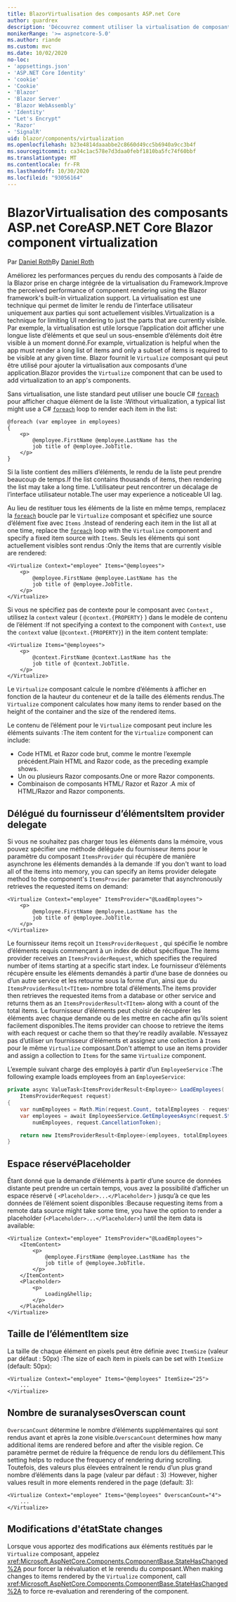 ```yaml
---
title: BlazorVirtualisation des composants ASP.net Core
author: guardrex
description: 'Découvrez comment utiliser la virtualisation de composants dans des Blazor applications ASP.net core.'
monikerRange: '>= aspnetcore-5.0'
ms.author: riande
ms.custom: mvc
ms.date: 10/02/2020
no-loc:
- 'appsettings.json'
- 'ASP.NET Core Identity'
- 'cookie'
- 'Cookie'
- 'Blazor'
- 'Blazor Server'
- 'Blazor WebAssembly'
- 'Identity'
- "Let's Encrypt"
- 'Razor'
- 'SignalR'
uid: blazor/components/virtualization
ms.openlocfilehash: b23e4814daaabbe2c8660d49cc5b6940a9cc3b4f
ms.sourcegitcommit: ca34c1ac578e7d3daa0febf1810ba5fc74f60bbf
ms.translationtype: MT
ms.contentlocale: fr-FR
ms.lasthandoff: 10/30/2020
ms.locfileid: "93056164"
---
```

# <a name="aspnet-core-no-locblazor-component-virtualization"></a><span data-ttu-id="a18b0-103">BlazorVirtualisation des composants ASP.net Core</span><span class="sxs-lookup"><span data-stu-id="a18b0-103">ASP.NET Core Blazor component virtualization</span></span>

<span data-ttu-id="a18b0-104">Par [Daniel Roth](https://github.com/danroth27)</span><span class="sxs-lookup"><span data-stu-id="a18b0-104">By [Daniel Roth](https://github.com/danroth27)</span></span>

<span data-ttu-id="a18b0-105">Améliorez les performances perçues du rendu des composants à l’aide de la Blazor prise en charge intégrée de la virtualisation du Framework.</span><span class="sxs-lookup"><span data-stu-id="a18b0-105">Improve the perceived performance of component rendering using the Blazor framework's built-in virtualization support.</span></span> <span data-ttu-id="a18b0-106">La virtualisation est une technique qui permet de limiter le rendu de l’interface utilisateur uniquement aux parties qui sont actuellement visibles.</span><span class="sxs-lookup"><span data-stu-id="a18b0-106">Virtualization is a technique for limiting UI rendering to just the parts that are currently visible.</span></span> <span data-ttu-id="a18b0-107">Par exemple, la virtualisation est utile lorsque l’application doit afficher une longue liste d’éléments et que seul un sous-ensemble d’éléments doit être visible à un moment donné.</span><span class="sxs-lookup"><span data-stu-id="a18b0-107">For example, virtualization is helpful when the app must render a long list of items and only a subset of items is required to be visible at any given time.</span></span> <span data-ttu-id="a18b0-108">Blazor fournit le `Virtualize` composant qui peut être utilisé pour ajouter la virtualisation aux composants d’une application.</span><span class="sxs-lookup"><span data-stu-id="a18b0-108">Blazor provides the `Virtualize` component that can be used to add virtualization to an app's components.</span></span>

<span data-ttu-id="a18b0-109">Sans virtualisation, une liste standard peut utiliser une boucle C# [`foreach`](/dotnet/csharp/language-reference/keywords/foreach-in) pour afficher chaque élément de la liste :</span><span class="sxs-lookup"><span data-stu-id="a18b0-109">Without virtualization, a typical list might use a C# [`foreach`](/dotnet/csharp/language-reference/keywords/foreach-in) loop to render each item in the list:</span></span>

```razor
@foreach (var employee in employees)
{
    <p>
        @employee.FirstName @employee.LastName has the 
        job title of @employee.JobTitle.
    </p>
}
```

<span data-ttu-id="a18b0-110">Si la liste contient des milliers d’éléments, le rendu de la liste peut prendre beaucoup de temps.</span><span class="sxs-lookup"><span data-stu-id="a18b0-110">If the list contains thousands of items, then rendering the list may take a long time.</span></span> <span data-ttu-id="a18b0-111">L’utilisateur peut rencontrer un décalage de l’interface utilisateur notable.</span><span class="sxs-lookup"><span data-stu-id="a18b0-111">The user may experience a noticeable UI lag.</span></span>

<span data-ttu-id="a18b0-112">Au lieu de restituer tous les éléments de la liste en même temps, remplacez la [`foreach`](/dotnet/csharp/language-reference/keywords/foreach-in) boucle par le `Virtualize` composant et spécifiez une source d’élément fixe avec `Items` .</span><span class="sxs-lookup"><span data-stu-id="a18b0-112">Instead of rendering each item in the list all at one time, replace the [`foreach`](/dotnet/csharp/language-reference/keywords/foreach-in) loop with the `Virtualize` component and specify a fixed item source with `Items`.</span></span> <span data-ttu-id="a18b0-113">Seuls les éléments qui sont actuellement visibles sont rendus :</span><span class="sxs-lookup"><span data-stu-id="a18b0-113">Only the items that are currently visible are rendered:</span></span>

```razor
<Virtualize Context="employee" Items="@employees">
    <p>
        @employee.FirstName @employee.LastName has the 
        job title of @employee.JobTitle.
    </p>
</Virtualize>
```

<span data-ttu-id="a18b0-114">Si vous ne spécifiez pas de contexte pour le composant avec `Context` , utilisez la `context` valeur ( `@context.{PROPERTY}` ) dans le modèle de contenu de l’élément :</span><span class="sxs-lookup"><span data-stu-id="a18b0-114">If not specifying a context to the component with `Context`, use the `context` value (`@context.{PROPERTY}`) in the item content template:</span></span>

```razor
<Virtualize Items="@employees">
    <p>
        @context.FirstName @context.LastName has the 
        job title of @context.JobTitle.
    </p>
</Virtualize>
```

<span data-ttu-id="a18b0-115">Le `Virtualize` composant calcule le nombre d’éléments à afficher en fonction de la hauteur du conteneur et de la taille des éléments rendus.</span><span class="sxs-lookup"><span data-stu-id="a18b0-115">The `Virtualize` component calculates how many items to render based on the height of the container and the size of the rendered items.</span></span>

<span data-ttu-id="a18b0-116">Le contenu de l’élément pour le `Virtualize` composant peut inclure les éléments suivants :</span><span class="sxs-lookup"><span data-stu-id="a18b0-116">The item content for the `Virtualize` component can include:</span></span>

* <span data-ttu-id="a18b0-117">Code HTML et Razor code brut, comme le montre l’exemple précédent.</span><span class="sxs-lookup"><span data-stu-id="a18b0-117">Plain HTML and Razor code, as the preceding example shows.</span></span>
* <span data-ttu-id="a18b0-118">Un ou plusieurs Razor composants.</span><span class="sxs-lookup"><span data-stu-id="a18b0-118">One or more Razor components.</span></span>
* <span data-ttu-id="a18b0-119">Combinaison de composants HTML/ Razor et Razor .</span><span class="sxs-lookup"><span data-stu-id="a18b0-119">A mix of HTML/Razor and Razor components.</span></span>

## <a name="item-provider-delegate"></a><span data-ttu-id="a18b0-120">Délégué du fournisseur d’éléments</span><span class="sxs-lookup"><span data-stu-id="a18b0-120">Item provider delegate</span></span>

<span data-ttu-id="a18b0-121">Si vous ne souhaitez pas charger tous les éléments dans la mémoire, vous pouvez spécifier une méthode déléguée du fournisseur items pour le paramètre du composant `ItemsProvider` qui récupère de manière asynchrone les éléments demandés à la demande :</span><span class="sxs-lookup"><span data-stu-id="a18b0-121">If you don't want to load all of the items into memory, you can specify an items provider delegate method to the component's `ItemsProvider` parameter that asynchronously retrieves the requested items on demand:</span></span>

```razor
<Virtualize Context="employee" ItemsProvider="@LoadEmployees">
    <p>
        @employee.FirstName @employee.LastName has the 
        job title of @employee.JobTitle.
    </p>
</Virtualize>
```

<span data-ttu-id="a18b0-122">Le fournisseur items reçoit un `ItemsProviderRequest` , qui spécifie le nombre d’éléments requis commençant à un index de début spécifique.</span><span class="sxs-lookup"><span data-stu-id="a18b0-122">The items provider receives an `ItemsProviderRequest`, which specifies the required number of items starting at a specific start index.</span></span> <span data-ttu-id="a18b0-123">Le fournisseur d’éléments récupère ensuite les éléments demandés à partir d’une base de données ou d’un autre service et les retourne sous la forme d’un, ainsi que du `ItemsProviderResult<TItem>` nombre total d’éléments.</span><span class="sxs-lookup"><span data-stu-id="a18b0-123">The items provider then retrieves the requested items from a database or other service and returns them as an `ItemsProviderResult<TItem>` along with a count of the total items.</span></span> <span data-ttu-id="a18b0-124">Le fournisseur d’éléments peut choisir de récupérer les éléments avec chaque demande ou de les mettre en cache afin qu’ils soient facilement disponibles.</span><span class="sxs-lookup"><span data-stu-id="a18b0-124">The items provider can choose to retrieve the items with each request or cache them so that they're readily available.</span></span> <span data-ttu-id="a18b0-125">N’essayez pas d’utiliser un fournisseur d’éléments et assignez une collection à `Items` pour le même `Virtualize` composant.</span><span class="sxs-lookup"><span data-stu-id="a18b0-125">Don't attempt to use an items provider and assign a collection to `Items` for the same `Virtualize` component.</span></span>

<span data-ttu-id="a18b0-126">L’exemple suivant charge des employés à partir d’un `EmployeeService` :</span><span class="sxs-lookup"><span data-stu-id="a18b0-126">The following example loads employees from an `EmployeeService`:</span></span>

```csharp
private async ValueTask<ItemsProviderResult<Employee>> LoadEmployees(
    ItemsProviderRequest request)
{
    var numEmployees = Math.Min(request.Count, totalEmployees - request.StartIndex);
    var employees = await EmployeesService.GetEmployeesAsync(request.StartIndex, 
        numEmployees, request.CancellationToken);

    return new ItemsProviderResult<Employee>(employees, totalEmployees);
}
```

## <a name="placeholder"></a><span data-ttu-id="a18b0-127">Espace réservé</span><span class="sxs-lookup"><span data-stu-id="a18b0-127">Placeholder</span></span>

<span data-ttu-id="a18b0-128">Étant donné que la demande d’éléments à partir d’une source de données distante peut prendre un certain temps, vous avez la possibilité d’afficher un espace réservé ( `<Placeholder>...</Placeholder>` ) jusqu’à ce que les données de l’élément soient disponibles :</span><span class="sxs-lookup"><span data-stu-id="a18b0-128">Because requesting items from a remote data source might take some time, you have the option to render a placeholder (`<Placeholder>...</Placeholder>`) until the item data is available:</span></span>

```razor
<Virtualize Context="employee" ItemsProvider="@LoadEmployees">
    <ItemContent>
        <p>
            @employee.FirstName @employee.LastName has the 
            job title of @employee.JobTitle.
        </p>
    </ItemContent>
    <Placeholder>
        <p>
            Loading&hellip;
        </p>
    </Placeholder>
</Virtualize>
```

## <a name="item-size"></a><span data-ttu-id="a18b0-129">Taille de l’élément</span><span class="sxs-lookup"><span data-stu-id="a18b0-129">Item size</span></span>

<span data-ttu-id="a18b0-130">La taille de chaque élément en pixels peut être définie avec `ItemSize` (valeur par défaut : 50px) :</span><span class="sxs-lookup"><span data-stu-id="a18b0-130">The size of each item in pixels can be set with `ItemSize` (default: 50px):</span></span>

```razor
<Virtualize Context="employee" Items="@employees" ItemSize="25">
    ...
</Virtualize>
```

## <a name="overscan-count"></a><span data-ttu-id="a18b0-131">Nombre de suranalyses</span><span class="sxs-lookup"><span data-stu-id="a18b0-131">Overscan count</span></span>

<span data-ttu-id="a18b0-132">`OverscanCount` détermine le nombre d’éléments supplémentaires qui sont rendus avant et après la zone visible.</span><span class="sxs-lookup"><span data-stu-id="a18b0-132">`OverscanCount` determines how many additional items are rendered before and after the visible region.</span></span> <span data-ttu-id="a18b0-133">Ce paramètre permet de réduire la fréquence de rendu lors du défilement.</span><span class="sxs-lookup"><span data-stu-id="a18b0-133">This setting helps to reduce the frequency of rendering during scrolling.</span></span> <span data-ttu-id="a18b0-134">Toutefois, des valeurs plus élevées entraînent le rendu d’un plus grand nombre d’éléments dans la page (valeur par défaut : 3) :</span><span class="sxs-lookup"><span data-stu-id="a18b0-134">However, higher values result in more elements rendered in the page (default: 3):</span></span>

```razor
<Virtualize Context="employee" Items="@employees" OverscanCount="4">
    ...
</Virtualize>
```

## <a name="state-changes"></a><span data-ttu-id="a18b0-135">Modifications d'état</span><span class="sxs-lookup"><span data-stu-id="a18b0-135">State changes</span></span>

<span data-ttu-id="a18b0-136">Lorsque vous apportez des modifications aux éléments restitués par le `Virtualize` composant, appelez <xref:Microsoft.AspNetCore.Components.ComponentBase.StateHasChanged%2A> pour forcer la réévaluation et le rerendu du composant.</span><span class="sxs-lookup"><span data-stu-id="a18b0-136">When making changes to items rendered by the `Virtualize` component, call <xref:Microsoft.AspNetCore.Components.ComponentBase.StateHasChanged%2A> to force re-evaluation and rerendering of the component.</span></span>
